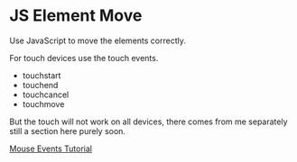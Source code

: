 # JS Element Move

Use JavaScript to move the elements correctly.

For touch devices use the touch events.

- touchstart
- touchend
- touchcancel
- touchmove

But the touch will not work on all devices, there comes from me separately still a section here purely soon.

[Mouse Events Tutorial](https://www.tnado.com/blog/javascript-move-div-with-the-mouse/)